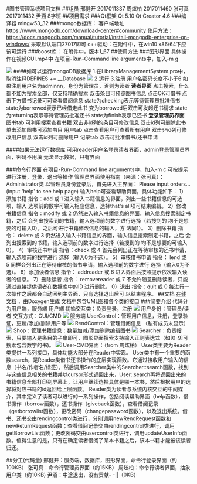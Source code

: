 
#图书管理系统项目文档
##组员
邢健开 2017011337
周炫柏 2017011460
张可真 2017011432
尹涵 8字班
##项目需求
###Qt框架
Qt 5.10
Qt Creator 4.6
###编译器
mingw53_32
###mongo数据库：
 客户端地址https://www.mongodb.com/download-center#community
 使用方法：https://docs.mongodb.com/manual/tutorial/install-mongodb-enterprise-on-windows/
采取默认端口27017即可
 c++驱动：在附件中，在win10 x86/64下应该可运行
###boost库：
 在附件中，版本1_67
##使用方法
###图形界面
具体操作在视频GUI.mp4中
在项目-Run-Command line arguments中，加入-m g

![](./_image/2018-07-01-16-38-02.jpg)
####如可以运行mongoDB数据库
1.在LibraryManagementSystem.pro中，取消注释DEFINES += __Database
![](./_image/2018-07-01-16-39-29.jpg)
2.运行
3.注册 
用户名密码长度不小于6
如果注册用户名为adminnn，身份为管理员，否则为读者
**读者界面**
点击搜索，什么都不加为搜索全部，仅支持精确搜索
双击条目可预览图书信息
点击OK可借书
点击下方借书记录可可查看借阅信息
state为checking表示等待管理员批准借书
state为borrowed表示已经借走此书
变为borrowed后双击可发起还书请求
state为returning表示等待管理员批准还书
state为finish表示已还书
**登录管理员界面**
图书tab
可利用搜索查看书籍
双击非id列的条目可修改信息
双击id列可删除此书
单击添加图书可添加书目
用户tab
点击查看用户可查看所有用户
双击非id列可修改用户信息
双击id列可删除用户
记录tab
双击可批准借书/还书申请

####如果无法运行数据库
可用reader用户名登录读者界面，admin登录管理员界面，密码不用填
无法显示数据，只有界面

###命令行界面
在项目-Run-Command line arguments中，加入-m c
可按提示进行注册，登录，退出等操作
管理员界面使用指南（来源：张可真）：
Administrator类
以管理员身份登录后，首先进入主界面：
	Please input orders...(input 'help' to see help page)
输入help可查看帮助页面，具体功能如下：
1）添加书籍
指令：add 或 1
进入输入书籍信息的界面，列出一些书籍信息的可选项，输入
选项前的数字可输入相应信息，选择that's all项可结束编辑。
2）修改书籍信息
指令：modify 或 2
仍然进入输入书籍信息的界面，输入信息搜索制定书籍，之后
会列出搜索到的书籍，输入选项前的数字进行选择（若搜到的
均不是想要的可输入0），之后可进行书籍修改信息的输入，方
法同1）。
3）删除书籍
指令： delete 或 3
仍然进入输入书籍信息的界面，输入信息搜索制定书籍，之后
会列出搜索到的书籍，输入选项前的数字进行选择（若搜到的
均不是想要的可输入0）。
4）审核还书申请
指令：check 或 4
首先会列出正在等待审核的还书申请，输入选项前的数字进行
选择（输入0为不选）。
5）审核借书申请
指令： lend 或 5
同样会列出正在等待审核的借书申请，输入选项前的数字进行
选择（输入0为不选）。
6）添加读者信息
指令： addreader 或 6
进入界面后按照提示依次输入读者的信息。
7）删除读者
指令： removereader 或 7
不允许随意删除读者，只能通过直接提供读者在数据库中的ID
进行删除。
0）退出
指令：quit 或 0
每进行一次操作之后都会自动回到主界面，只有选择退出后可
以结束程序。
##文档
[在线文档](http://doc.jkxing.cn/LibraryManagementSystem) ，由Doxygen生成
文档中包含UML图和各个类的接口
###简要介绍
代码分为用户端，服务端
用户端
初始交互类：负责登录，注册
![](./_image/2018-07-01-22-25-45.jpg)
用户身份：管理员/读者
交互方式：GUI/CMD
![](./_image/2018-07-01-22-26-26.jpg)
服务端
UserControl：管理用户信息，注册，登录验证，更新/添加/删除用户等
![](./_image/2018-07-01-22-27-43.jpg)
RendControl：管理借阅信息
（私有成员未显示）
![](./_image/2018-07-01-22-29-10.jpg)
Shop：管理书籍信息：数量加减/添加删除编辑图书
![](./_image/2018-07-01-22-29-39.jpg)
Searcher：负责搜索，只要输入是条目的子串即可，图形界面搜索支持输入正则表达式（如[0-9]可搜索包含数字的书)。
![](./_image/2018-07-01-22-32-00.jpg)
User-CMD界面：（from 周炫柏）
User类主要为Reader类提供一系列接口，具体功能大部分在Reader中实现。
User类中有一个重要的函数search，是Reader类借书还书操作的底层实现函数。它通过接收用户输入的信息（书名/作者名/标签），然后调用Searcher类中的Searcher::search函数，找到与这些信息相关的书籍并以cursor形式返回出来，User::search再将返回出来的书籍信息全部打印到屏幕上，让用户继续选择具体是哪一本书，然后根据用户的选择将对应书籍的id返回给上层函数。
Reader类为读者与系统内核交互的中间媒介，其中定义了读者可以进行的一系列操作，包括阅读帮助界面（help函数），借书操作（borrow函数），还书操作（giveback函数），查看借阅记录（getborrowlist函数），更改密码（changepassword函数），以及退出系统。借书、还书交由rendingcontrol类进行，分别调用newRendRequest函数和newReturnRequest函数；查看借阅记录交由rendingcontrol类进行，调用getBorrowList函数；更改密码交由usercontrol类进行，调用updateUserInfo函数。值得注意的是，只有在确定读者借阅了某本书籍之后，该本书籍才能被该读者归还。

##分工(代码量)
邢健开：服务端，数据库，图形界面，命令行登录界面（约100KB）
张可真：命令行管理员界面（约15KB）
周炫柏：命令行读者界面，抽象用户类（约10KB)
尹涵：中途退出，没有贡献- -||（0KB）

